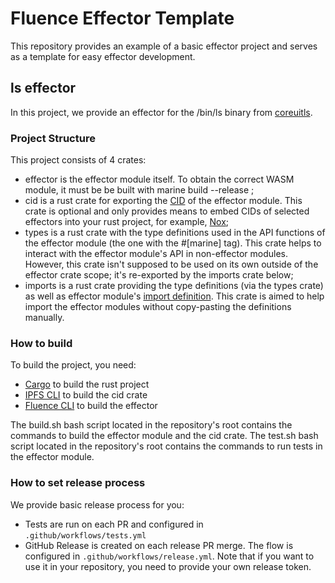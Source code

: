 # Fluence Effector Template

This repository provides an example of a basic effector project and serves as a template for easy effector development.

## ls effector

In this project, we provide an effector for the /bin/ls binary from [coreuitls](https://www.gnu.org/software/coreutils/manual/coreutils.html#ls-invocation).

### Project Structure

This project consists of 4 crates:
- effector is the effector module itself. To obtain the correct WASM module, it must be be built with marine build --release ;
- cid is a rust crate for exporting the [CID](https://docs.ipfs.tech/concepts/content-addressing/#version-1-v1) of the effector module. This crate is optional and only provides means to embed CIDs of selected effectors into your rust project, for example, [Nox](https://github.com/fluencelabs/nox);
- types is a rust crate with the type definitions used in the API functions of the effector module (the one with the #[marine] tag). This crate helps to interact with the effector module's API in non-effector modules. However, this crate isn't supposed to be used on its own outside of the effector crate scope; it's re-exported by the imports crate below;
- imports is a rust crate providing the type definitions (via the types crate) as well as effector module's [import definition](https://fluence.dev/docs/marine-book/marine-rust-sdk/developing/import-functions). This crate is aimed to help import the effector modules without copy-pasting the definitions manually.

### How to build

To build the project, you need:
- [Cargo](https://doc.rust-lang.org/cargo/getting-started/installation.html) to build the rust project
- [IPFS CLI](https://docs.ipfs.tech/install/command-line/#system-requirements) to build the cid crate
- [Fluence CLI](https://fluence.dev/docs/build/setting-up/installing_cli) to build the effector

The build.sh bash script located in the repository's root contains the commands to build the effector module and the cid crate.
The test.sh bash script located in the repository's root contains the commands to run tests in the effector module.


### How to set release process

We provide basic release process for you:
- Tests are run on each PR and configured in `.github/workflows/tests.yml`
- GitHub Release is created on each release PR merge. The flow is configured in `.github/workflows/release.yml`. Note that if you want to use it in your repository, you need to provide your own release token.
